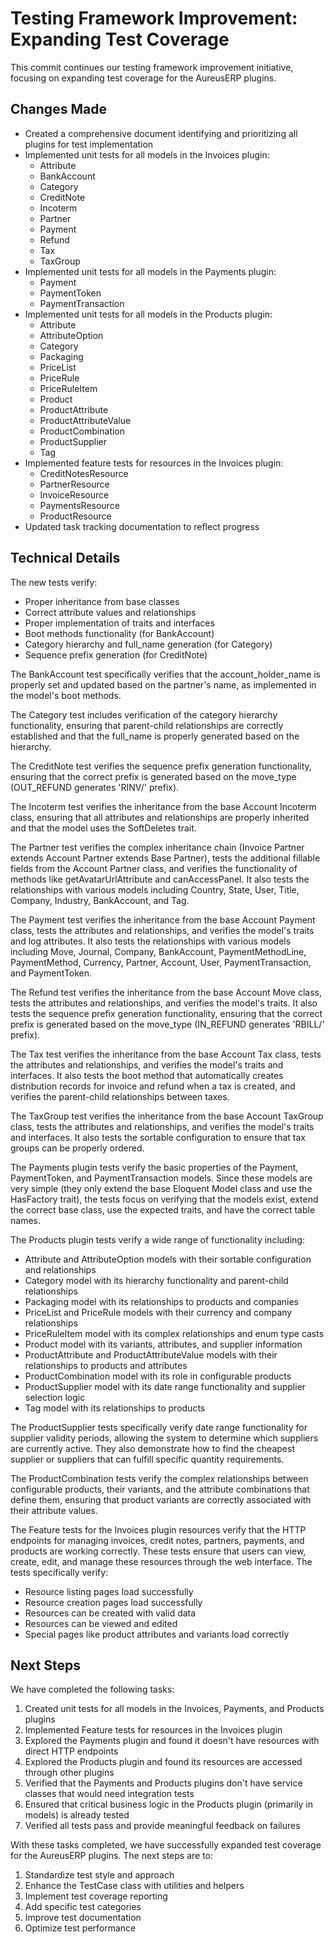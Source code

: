 # Testing Framework Improvement: Expanding Test Coverage

This commit continues our testing framework improvement initiative, focusing on expanding test coverage for the AureusERP plugins.

## Changes Made

- Created a comprehensive document identifying and prioritizing all plugins for test implementation
- Implemented unit tests for all models in the Invoices plugin:
  - Attribute
  - BankAccount
  - Category
  - CreditNote
  - Incoterm
  - Partner
  - Payment
  - Refund
  - Tax
  - TaxGroup
- Implemented unit tests for all models in the Payments plugin:
  - Payment
  - PaymentToken
  - PaymentTransaction
- Implemented unit tests for all models in the Products plugin:
  - Attribute
  - AttributeOption
  - Category
  - Packaging
  - PriceList
  - PriceRule
  - PriceRuleItem
  - Product
  - ProductAttribute
  - ProductAttributeValue
  - ProductCombination
  - ProductSupplier
  - Tag
- Implemented feature tests for resources in the Invoices plugin:
  - CreditNotesResource
  - PartnerResource
  - InvoiceResource
  - PaymentsResource
  - ProductResource
- Updated task tracking documentation to reflect progress

## Technical Details

The new tests verify:
- Proper inheritance from base classes
- Correct attribute values and relationships
- Proper implementation of traits and interfaces
- Boot methods functionality (for BankAccount)
- Category hierarchy and full_name generation (for Category)
- Sequence prefix generation (for CreditNote)

The BankAccount test specifically verifies that the account_holder_name is properly set and updated based on the partner's name, as implemented in the model's boot methods.

The Category test includes verification of the category hierarchy functionality, ensuring that parent-child relationships are correctly established and that the full_name is properly generated based on the hierarchy.

The CreditNote test verifies the sequence prefix generation functionality, ensuring that the correct prefix is generated based on the move_type (OUT_REFUND generates 'RINV/' prefix).

The Incoterm test verifies the inheritance from the base Account Incoterm class, ensuring that all attributes and relationships are properly inherited and that the model uses the SoftDeletes trait.

The Partner test verifies the complex inheritance chain (Invoice Partner extends Account Partner extends Base Partner), tests the additional fillable fields from the Account Partner class, and verifies the functionality of methods like getAvatarUrlAttribute and canAccessPanel. It also tests the relationships with various models including Country, State, User, Title, Company, Industry, BankAccount, and Tag.

The Payment test verifies the inheritance from the base Account Payment class, tests the attributes and relationships, and verifies the model's traits and log attributes. It also tests the relationships with various models including Move, Journal, Company, BankAccount, PaymentMethodLine, PaymentMethod, Currency, Partner, Account, User, PaymentTransaction, and PaymentToken.

The Refund test verifies the inheritance from the base Account Move class, tests the attributes and relationships, and verifies the model's traits. It also tests the sequence prefix generation functionality, ensuring that the correct prefix is generated based on the move_type (IN_REFUND generates 'RBILL/' prefix).

The Tax test verifies the inheritance from the base Account Tax class, tests the attributes and relationships, and verifies the model's traits and interfaces. It also tests the boot method that automatically creates distribution records for invoice and refund when a tax is created, and verifies the parent-child relationships between taxes.

The TaxGroup test verifies the inheritance from the base Account TaxGroup class, tests the attributes and relationships, and verifies the model's traits and interfaces. It also tests the sortable configuration to ensure that tax groups can be properly ordered.

The Payments plugin tests verify the basic properties of the Payment, PaymentToken, and PaymentTransaction models. Since these models are very simple (they only extend the base Eloquent Model class and use the HasFactory trait), the tests focus on verifying that the models exist, extend the correct base class, use the expected traits, and have the correct table names.

The Products plugin tests verify a wide range of functionality including:
- Attribute and AttributeOption models with their sortable configuration and relationships
- Category model with its hierarchy functionality and parent-child relationships
- Packaging model with its relationships to products and companies
- PriceList and PriceRule models with their currency and company relationships
- PriceRuleItem model with its complex relationships and enum type casts
- Product model with its variants, attributes, and supplier information
- ProductAttribute and ProductAttributeValue models with their relationships to products and attributes
- ProductCombination model with its role in configurable products
- ProductSupplier model with its date range functionality and supplier selection logic
- Tag model with its relationships to products

The ProductSupplier tests specifically verify date range functionality for supplier validity periods, allowing the system to determine which suppliers are currently active. They also demonstrate how to find the cheapest supplier or suppliers that can fulfill specific quantity requirements.

The ProductCombination tests verify the complex relationships between configurable products, their variants, and the attribute combinations that define them, ensuring that product variants are correctly associated with their attribute values.

The Feature tests for the Invoices plugin resources verify that the HTTP endpoints for managing invoices, credit notes, partners, payments, and products are working correctly. These tests ensure that users can view, create, edit, and manage these resources through the web interface. The tests specifically verify:
- Resource listing pages load successfully
- Resource creation pages load successfully
- Resources can be created with valid data
- Resources can be viewed and edited
- Special pages like product attributes and variants load correctly

## Next Steps

We have completed the following tasks:
1. Created unit tests for all models in the Invoices, Payments, and Products plugins
2. Implemented Feature tests for resources in the Invoices plugin
3. Explored the Payments plugin and found it doesn't have resources with direct HTTP endpoints
4. Explored the Products plugin and found its resources are accessed through other plugins
5. Verified that the Payments and Products plugins don't have service classes that would need integration tests
6. Ensured that critical business logic in the Products plugin (primarily in models) is already tested
7. Verified all tests pass and provide meaningful feedback on failures

With these tasks completed, we have successfully expanded test coverage for the AureusERP plugins. The next steps are to:
1. Standardize test style and approach
2. Enhance the TestCase class with utilities and helpers
3. Implement test coverage reporting
4. Add specific test categories
5. Improve test documentation
6. Optimize test performance
